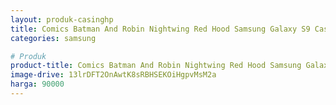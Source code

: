 ```yaml
---
layout: produk-casinghp
title: Comics Batman And Robin Nightwing Red Hood Samsung Galaxy S9 Case
categories: samsung

# Produk
product-title: Comics Batman And Robin Nightwing Red Hood Samsung Galaxy S9 Case
image-drive: 13lrDFT2OnAwtK8sRBHSEKOiHgpvMsM2a
harga: 90000
---
```


